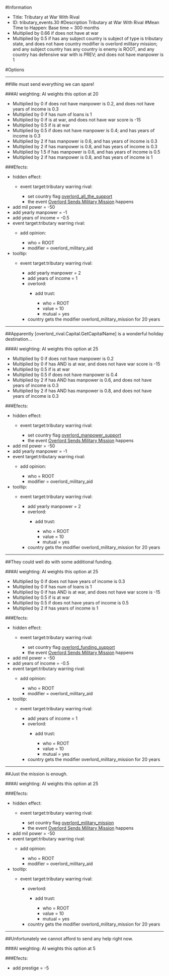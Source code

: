 #Information
 - Title: Tributary at War With Rival
 - ID: tributary_events.30
#Description
Tributary at War With Rival
#Mean Time to Happen:
Base time = 300 months
 - Multiplied by 0.66 if does not have at war
 - Multiplied by 0.5 if has any subject country is subject of type is tributary state, and does not have country modifier is overlord military mission; and any subject country has any country is enemy is ROOT, and any country has defensive war with is PREV; and does not have manpower is 1

#Options

___
##We must send everything we can spare!

###AI weighting:
AI weights this option at 20
 - Multiplied by 0 if does not have manpower is 0.2, and does not have years of income is 0.3
 - Multiplied by 0 if has num of loans is 1
 - Multiplied by 0 if is at war, and does not have war score is -15
 - Multiplied by 0.5 if is at war
 - Multiplied by 0.5 if does not have manpower is 0.4; and  has years of income is 0.3
 - Multiplied by 2 if has manpower is 0.6, and  has years of income is 0.3
 - Multiplied by 2 if has manpower is 0.8, and  has years of income is 0.3
 - Multiplied by 1.5 if has manpower is 0.6, and  has years of income is 0.5
 - Multiplied by 2 if has manpower is 0.8, and  has years of income is 1


###Efects:<ul><li>hidden effect:</li><ul><li>event target:tributary warring rival:</li><ul><li>set country flag [overlord_all_the_support](../flags/overlord_all_the_support.md)</li><li>the event [Overlord Sends Military Mission](../events/overlord_sends_military_mission.md) happens</li></ul></ul><li>add mil power = -50</li><li>add yearly manpower = -1</li><li>add years of income = -0.5</li><li>event target:tributary warring rival:</li><ul><li>add opinion:</li><ul><li>who = ROOT</li><li>modifier = overlord_military_aid</li></ul></ul><li>tooltip:</li><ul><li>event target:tributary warring rival:</li><ul><li>add yearly manpower = 2</li><li>add years of income = 1</li><li>overlord:</li><ul><li>add trust:</li><ul><li>who = ROOT</li><li>value = 10</li><li>mutual = yes</li></ul></ul><li>country gets the modifier overlord_military_mission for 20 years</li></ul></ul></ul>

___
##Apparently [overlord_rival.Capital.GetCapitalName] is a wonderful holiday destination...

###AI weighting:
AI weights this option at 25
 - Multiplied by 0 if does not have manpower is 0.2
 - Multiplied by 0 if has AND is at war, and does not have war score is -15
 - Multiplied by 0.5 if is at war
 - Multiplied by 0.5 if does not have manpower is 0.4
 - Multiplied by 2 if has AND has manpower is 0.6, and does not have years of income is 0.3
 - Multiplied by 2 if has AND has manpower is 0.8, and does not have years of income is 0.3


###Efects:<ul><li>hidden effect:</li><ul><li>event target:tributary warring rival:</li><ul><li>set country flag [overlord_manpower_support](../flags/overlord_manpower_support.md)</li><li>the event [Overlord Sends Military Mission](../events/overlord_sends_military_mission.md) happens</li></ul></ul><li>add mil power = -50</li><li>add yearly manpower = -1</li><li>event target:tributary warring rival:</li><ul><li>add opinion:</li><ul><li>who = ROOT</li><li>modifier = overlord_military_aid</li></ul></ul><li>tooltip:</li><ul><li>event target:tributary warring rival:</li><ul><li>add yearly manpower = 2</li><li>overlord:</li><ul><li>add trust:</li><ul><li>who = ROOT</li><li>value = 10</li><li>mutual = yes</li></ul></ul><li>country gets the modifier overlord_military_mission for 20 years</li></ul></ul></ul>

___
##They could well do with some additional funding.

###AI weighting:
AI weights this option at 25
 - Multiplied by 0 if does not have years of income is 0.3
 - Multiplied by 0 if has num of loans is 1
 - Multiplied by 0 if has AND is at war, and does not have war score is -15
 - Multiplied by 0.5 if is at war
 - Multiplied by 0.5 if does not have years of income is 0.5
 - Multiplied by 2 if has years of income is 1


###Efects:<ul><li>hidden effect:</li><ul><li>event target:tributary warring rival:</li><ul><li>set country flag [overlord_funding_support](../flags/overlord_funding_support.md)</li><li>the event [Overlord Sends Military Mission](../events/overlord_sends_military_mission.md) happens</li></ul></ul><li>add mil power = -50</li><li>add years of income = -0.5</li><li>event target:tributary warring rival:</li><ul><li>add opinion:</li><ul><li>who = ROOT</li><li>modifier = overlord_military_aid</li></ul></ul><li>tooltip:</li><ul><li>event target:tributary warring rival:</li><ul><li>add years of income = 1</li><li>overlord:</li><ul><li>add trust:</li><ul><li>who = ROOT</li><li>value = 10</li><li>mutual = yes</li></ul></ul><li>country gets the modifier overlord_military_mission for 20 years</li></ul></ul></ul>

___
##Just the mission is enough.

###AI weighting:
AI weights this option at 25


###Efects:<ul><li>hidden effect:</li><ul><li>event target:tributary warring rival:</li><ul><li>set country flag [overlord_military_mission](../flags/overlord_military_mission.md)</li><li>the event [Overlord Sends Military Mission](../events/overlord_sends_military_mission.md) happens</li></ul></ul><li>add mil power = -50</li><li>event target:tributary warring rival:</li><ul><li>add opinion:</li><ul><li>who = ROOT</li><li>modifier = overlord_military_aid</li></ul></ul><li>tooltip:</li><ul><li>event target:tributary warring rival:</li><ul><li>overlord:</li><ul><li>add trust:</li><ul><li>who = ROOT</li><li>value = 10</li><li>mutual = yes</li></ul></ul><li>country gets the modifier overlord_military_mission for 20 years</li></ul></ul></ul>

___
##Unfortunately we cannot afford to send any help right now.

###AI weighting:
AI weights this option at 5


###Efects:<ul><li>add prestige = -5</li></ul>
